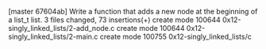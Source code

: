 [master 67604ab] Write a function that adds a new node at the beginning of a list_t list.
 3 files changed, 73 insertions(+)
 create mode 100644 0x12-singly_linked_lists/2-add_node.c
 create mode 100644 0x12-singly_linked_lists/2-main.c
 create mode 100755 0x12-singly_linked_lists/c

